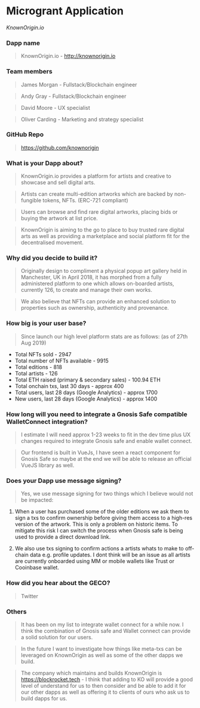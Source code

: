 # Microgrant Application
_KnownOrigin.io_

### Dapp name
> KnownOrigin.io - http://knownorigin.io

### Team members
> James Morgan - Fullstack/Blockchain engineer

> Andy Gray - Fullstack/Blockchain engineer

> David Moore - UX specialist 

> Oliver Carding - Marketing and strategy specialist

### GitHub Repo
> https://github.com/knownorigin

### What is your Dapp about?
> KnownOrigin.io provides a platform for artists and creative to showcase and sell digital arts.

> Artists can create multi-edition artworks which are backed by non-fungible tokens, NFTs. (ERC-721 compliant) 

> Users can browse and find rare digital artworks, placing bids or buying the artwork at list price.

> KnownOrigin is aiming to the go to place to buy trusted rare digital arts as well as providing 
a marketplace and social platform fit for the decentralised movement.

### Why did you decide to build it?
> Originally design to compliment a physical popup art gallery held in Manchester, UK in April 2018, 
it has morphed from a fully administered platform to one which allows on-boarded artists, currently 126, 
to create and manage their own works.

> We also believe that NFTs can provide an enhanced solution to properties such as ownership, 
authenticity and provenance.

### How big is your user base?
> Since launch our high level platform stats are as follows: (as of 27th Aug 2019)

- Total NFTs sold - 2947️
- Total number of NFTs available - 9915
- Total editions - 818
- Total artists - 126
- Total ETH raised (primary & secondary sales) - 100.94 ETH
- Total onchain txs, last 30 days - approx 400 
- Total users, last 28 days (Google Analytics) - approx 1700
- New users, last 28 days (Google Analytics) - approx 1400

### How long will you need to integrate a Gnosis Safe compatible WalletConnect integration?
> I estimate I will need approx 1-23 weeks to fit in the dev time plus UX changes required to integrate Gnosis safe and enable wallet connect.

> Our frontend is built in VueJs, I have seen a react component for Gnosis Safe so maybe at the end we will be able 
to release an official VueJS library as well.

### Does your Dapp use message signing?
> Yes, we use message signing for two things which I believe would not be impacted:

1) When a user has purchased some of the older editions we ask them to sign a txs to confirm ownership before giving them access to a high-res version of the artwork. This is only a problem on historic items. 
   To mitigate this risk I can switch the process when Gnosis safe is being used to provide a direct download link. 

2) We also use txs signing to confirm actions a artists whats to make to off-chain data e.g. profile updates. I dont think will be an issue as all artists are currently onboarded using MM or mobile wallets like Trust or Cooinbase wallet. 
 
### How did you hear about the GECO?
> Twitter

### Others
> It has been on my list to integrate wallet connect for a while now. I think the combination of Gnosis safe 
and Wallet connect can provide a solid solution for our users. 

> In the future I want to investigate how things like meta-txs can be leveraged on KnownOrigin as well as some 
of the other dapps we build. 

> The company which maintains and builds KnownOrigin is https://blockrocket.tech - I think that adding to KO will 
provide a good level of understand for us to then consider and be able to add it for our other dapps as well as 
offering it to clients of ours who ask us to build dapps for us. 
   
